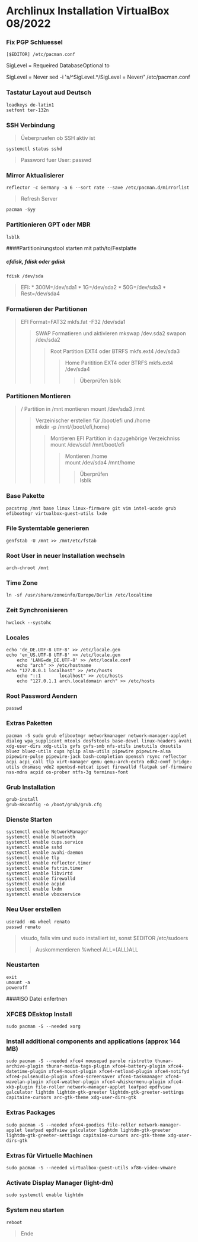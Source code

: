 # Archlinux Installation VirtualBox 08/2022

### Fix PGP Schluessel

    [$EDITOR] /etc/pacman.conf
SigLevel = Requeired DatabaseOptional to 

SigLevel = Never 
    sed -i 's/^SigLevel.*/SigLevel = Never/' /etc/pacman.conf
### Tastatur Layout aud Deutsch
    loadkeys de-latin1
    setfont ter-132n

### SSH Verbindung 

> Üeberpruefen ob SSH aktiv ist 

	systemctl status sshd
> Password fuer User:
	passwd

### Mirror Aktualisierer
	reflector -c Germany -a 6 --sort rate --save /etc/pacman.d/mirrorlist

> Refresh Server

	pacman -Syy

### Partitionieren GPT oder MBR
	lsblk
####Partitionirungstool starten mit path/to/Festplatte
##### cfdisk, fdisk oder gdisk
	fdisk /dev/sda
> EFI:
	* 300M=/dev/sda1
	* 1G=/dev/sda2
	* 50G=/dev/sda3
	* Rest=/dev/sda4

### Formatieren der Partitionen
> EFI Format=FAT32
	mkfs.fat -F32 /dev/sda1
>> SWAP Formatieren und aktivieren
	mkswap /dev.sda2
	swapon /dev/sda2
>>> Root Partition EXT4 oder BTRFS
	mkfs.ext4 /dev/sda3
>>>> Home Paritition EXT4 oder BTRFS
	mkfs.ext4 /dev/sda4
>>>>> Überprüfen
	lsblk

### Partitionen Montieren
> / Partition in /mnt montieren
	mount /dev/sda3 /mnt
>> Verzeinischer erstellen für /boot/efi und /home    
	mkdir -p /mnt/{boot/efi,home}
>>> Montieren EFI Partition in dazugehörige Verzeichniss
	mount /dev/sda1 /mnt/boot/efi
>>>> Montieren /home    
	mount /dev/sda4 /mnt/home
>>>>> Überprüfen   
	lsblk

### Base Pakette
	pacstrap /mnt base linux linux-firmware git vim intel-ucode grub efibootmgr virtualbox-guest-utils lxde

### File Systemtable generieren
	genfstab -U /mnt >> /mnt/etc/fstab

### Root User in neuer Installation wechseln
	arch-chroot /mnt

### Time Zone
	ln -sf /usr/share/zoneinfo/Europe/Berlin /etc/localtime

### Zeit Synchronisieren
	hwclock --systohc

### Locales
	echo 'de_DE.UTF-8 UTF-8' >> /etc/locale.gen
	echo 'en_US.UTF-8 UTF-8' >> /etc/locale.gen
    	echo 'LANG=de_DE.UTF-8' >> /etc/locale.conf
    	echo "arch" >> /etc/hostname
	echo "127.0.0.1 localhost" >> /etc/hosts
    	echo "::1       localhost" >> /etc/hosts
    	echo "127.0.1.1 arch.localdomain arch" >> /etc/hosts
### Root Password Aendern

    passwd

### Extras Paketten
	pacman -S sudo grub efibootmgr networkmanager network-manager-applet dialog wpa_supplicant mtools dosfstools base-devel linux-headers avahi xdg-user-dirs xdg-utils gvfs gvfs-smb nfs-utils inetutils dnsutils bluez bluez-utils cups hplip alsa-utils pipewire pipewire-alsa pipewire-pulse pipewire-jack bash-completion openssh rsync reflector acpi acpi_call tlp virt-manager qemu qemu-arch-extra edk2-ovmf bridge-utils dnsmasq vde2 openbsd-netcat ipset firewalld flatpak sof-firmware nss-mdns acpid os-prober ntfs-3g terminus-font

### Grub Installation
	grub-install
	grub-mkconfig -o /boot/grub/grub.cfg

### Dienste Starten
	systemctl enable NetworkManager
	systemctl enable bluetooth
	systemctl enable cups.service
	systemctl enable sshd
	systemctl enable avahi-daemon
	systemctl enable tlp
	systemctl enable reflector.timer
	systemctl enable fstrim.timer
	systemctl enable libvirtd
	systemctl enable firewalld
	systemctl enable acpid
	systemctl enable lxdm
	systemctl enable vboxservice

### Neu User erstellen

	useradd -mG wheel renato
	passwd renato
> visudo, falls vim und sudo installiert ist, sonst $EDITOR /etc/sudoers
>> Auskommentieren
	%wheel ALL=(ALL)ALL

### Neustarten
	exit
	umount -a
	poweroff

####ISO Datei enfertnen

### XFCE$ DEsktop Install 
	sudo pacman -S --needed xorg
###     Install additional components and applications (approx 144 MB)
	sudo pacman -S --needed xfce4 mousepad parole ristretto thunar-archive-plugin thunar-media-tags-plugin xfce4-battery-plugin xfce4-datetime-plugin xfce4-mount-plugin xfce4-netload-plugin xfce4-notifyd xfce4-pulseaudio-plugin xfce4-screensaver xfce4-taskmanager xfce4-wavelan-plugin xfce4-weather-plugin xfce4-whiskermenu-plugin xfce4-xkb-plugin file-roller network-manager-applet leafpad epdfview galculator lightdm lightdm-gtk-greeter lightdm-gtk-greeter-settings capitaine-cursors arc-gtk-theme xdg-user-dirs-gtk
### Extras Packages
	sudo pacman -S --needed xfce4-goodies file-roller network-manager-applet leafpad epdfview galculator lightdm lightdm-gtk-greeter lightdm-gtk-greeter-settings capitaine-cursors arc-gtk-theme xdg-user-dirs-gtk

### Extras für Virtuelle Machinen
	sudo pacman -S --needed virtualbox-guest-utils xf86-video-vmware
### Activate Display Manager (light-dm)
	sudo systemctl enable lightdm
### System neu starten
	reboot

> Ende

